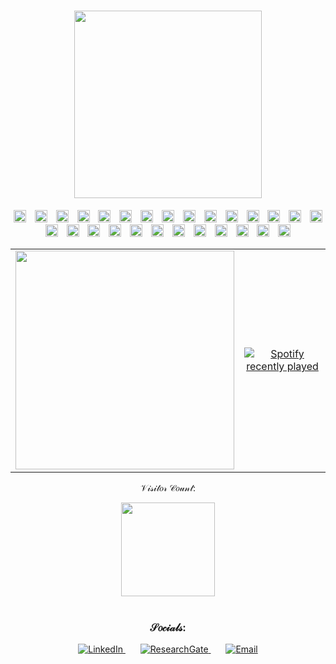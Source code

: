 <h1 align="center">
<img src="https://i.imgur.com/bjrf4hD.gif" width="300"/> <! -- (https://www.textstudio.com/) -->
</h1>
<! --
<img src="https://user-images.githubusercontent.com/92298737/202761270-5febc8a0-f381-45d1-9319-5cbebe856406.gif" width="30"/>

<div align="center">
  <img src="https://cdn.jsdelivr.net/gh/devicons/devicon/icons/cplusplus/cplusplus-original.svg" height="20" alt="cplusplus logo"  />
  <img width="6" />
  <img src="https://cdn.jsdelivr.net/gh/devicons/devicon/icons/python/python-original.svg" height="20" alt="python logo"  />
  <img width="6" />
  <img src="https://cdn.jsdelivr.net/gh/devicons/devicon/icons/mysql/mysql-original.svg" height="20" alt="mysql logo"  />
  <img width="6" />
  <img src="https://cdn.jsdelivr.net/gh/devicons/devicon/icons/dot-net/dot-net-original.svg" height="20" alt="dot-net logo"  />
  <img width="6" />
  <img src="https://cdn.jsdelivr.net/gh/devicons/devicon/icons/nuget/nuget-original.svg" height="20" alt="nuget logo"  />
  <img width="6" />
  <img src="https://cdn.jsdelivr.net/gh/devicons/devicon/icons/php/php-original.svg" height="20" alt="php logo"  />
  <img width="6" />
  <img src="https://cdn.jsdelivr.net/gh/devicons/devicon/icons/docker/docker-original.svg" height="20" alt="docker logo"  />
  <img width="6" />
  <img src="https://cdn.jsdelivr.net/gh/devicons/devicon/icons/css3/css3-original.svg" height="20" alt="css3 logo"  />
  <img width="6" />
  <img src="https://cdn.jsdelivr.net/gh/devicons/devicon/icons/vuejs/vuejs-original.svg" height="20" alt="vuejs logo"  />
  <img width="6" />
  <img src="https://cdn.jsdelivr.net/gh/devicons/devicon/icons/vim/vim-original.svg" height="20" alt="vim logo"  />
  <img width="6" />
  <img src="https://cdn.jsdelivr.net/gh/devicons/devicon/icons/opencv/opencv-original.svg" height="20" alt="opencv logo"  />
  <img width="6" />
  <img src="https://cdn.jsdelivr.net/gh/devicons/devicon/icons/nodejs/nodejs-original.svg" height="20" alt="nodejs logo"  />
  <img width="6" />
  <img src="https://cdn.jsdelivr.net/gh/devicons/devicon/icons/tensorflow/tensorflow-original.svg" height="20" alt="tensorflow logo"  />
  <img width="6" />
  <img src="https://cdn.jsdelivr.net/gh/devicons/devicon/icons/moodle/moodle-original.svg" height="20" alt="moodle logo"  />
  <img width="6" />
  <img src="https://cdn.jsdelivr.net/gh/devicons/devicon/icons/jupyter/jupyter-original.svg" height="20" alt="jupyter logo"  />
  <img width="6" />
  <img src="https://cdn.jsdelivr.net/gh/devicons/devicon/icons/pytorch/pytorch-original.svg" height="20" alt="pytorch logo"  />
  <img width="6" />
  <img src="https://cdn.jsdelivr.net/gh/devicons/devicon/icons/ubuntu/ubuntu-plain.svg" height="20" alt="ubuntu logo"  />
  <img width="6" />
  <img src="https://cdn.jsdelivr.net/gh/devicons/devicon/icons/html5/html5-original.svg" height="20" alt="html5 logo"  />
  <img width="6" />
  <img src="https://cdn.jsdelivr.net/gh/devicons/devicon/icons/git/git-original.svg" height="20" alt="git logo"  />
  <img width="6" />
  <img src="https://cdn.jsdelivr.net/gh/devicons/devicon/icons/selenium/selenium-original.svg" height="20" alt="selenium logo"  />
  <img width="6" />
  <img src="https://cdn.jsdelivr.net/gh/devicons/devicon/icons/oracle/oracle-original.svg" height="20" alt="oracle logo"  />
  <img width="6" />
  <img src="https://cdn.jsdelivr.net/gh/devicons/devicon/icons/npm/npm-original-wordmark.svg" height="20" alt="npm logo"  />
  <img width="6" />
  <img src="https://cdn.jsdelivr.net/gh/devicons/devicon/icons/filezilla/filezilla-plain.svg" height="20" alt="filezilla logo"  />
  <img width="6" />
  <img src="https://cdn.jsdelivr.net/gh/devicons/devicon/icons/apache/apache-original.svg" height="20" alt="apache logo"  />
  <img width="6" />
  <img src="https://cdn.jsdelivr.net/gh/devicons/devicon/icons/googlecloud/googlecloud-original.svg" height="20" alt="googlecloud logo"  />
  <img width="6" />
  <img src="https://cdn.jsdelivr.net/gh/devicons/devicon/icons/cmake/cmake-original.svg" height="20" alt="cmake logo"  />
  <img width="6" />
  <img src="https://cdn.jsdelivr.net/gh/devicons/devicon/icons/bash/bash-original.svg" height="20" alt="bash logo"  />
  <img width="6" />
</div>

<table style="width:100%;" align="center">
  <tr>
    <td max-width:50px;">
      <img src="https://images.pexels.com/photos/2215380/pexels-photo-2215380.jpeg?auto=compress&cs=tinysrgb&w=1260&h=750&dpr=2" width="350" />
    </td>
    <td style="min-width:50%;"><div align="center">
  <a href="https://open.spotify.com/user/9hspvq2ng766opikfib5505qd">
    <img src="https://spotify-recently-played-readme.vercel.app/api?user=9hspvq2ng766opikfib5505qd&count=5" alt="Spotify recently played"  />
  </a>
</div></td>
  </tr>
</table>

<p align="center">
  𝒱𝒾𝓈𝒾𝓉𝑜𝓇 𝒞𝑜𝓊𝓃𝓉:
</p>
<div align="center" >
  <img src="https://profile-counter.glitch.me/Korent897/count.svg?" width="150" />
</div>

<br>

<h3 align ="center" >𝒮𝑜𝒸𝒾𝒶𝓁𝓈:</h3>
<p align="center">
  <a href="https://www.linkedin.com/in/majkorent/">
    <img src="https://img.shields.io/badge/LinkedIn-blue?style=flat-square&logo=linkedin&logoColor=white" alt="LinkedIn"/>
  </a>
  
  <img width="20" />
  
  <a href="https://www.researchgate.net/profile/Maj-Korent">
    <img src="https://img.shields.io/badge/ResearchGate-00ccbb?style=flat-square&logo=researchgate&logoColor=white" alt="ResearchGate"/>
  </a>

  <img width="20" />

<a href="mailto:maj.korent@sers.si">
  <img src="https://img.shields.io/badge/Email%20Me-0078D4?style=flat-square&logo=microsoftoutlook&logoColor=white" alt="Email">
</a>

  
  <!-- <a href="Just one moment please :)">
    <img src="https://img.shields.io/badge/Website-ff69b4?style=flat-square&logo=star&logoColor=white" alt="Website"/>
  </a> -->




